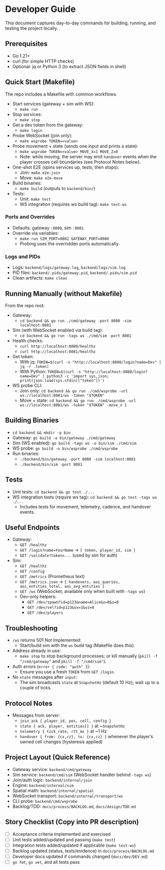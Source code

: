 # Developer Guide

This document captures day-to-day commands for building, running, and testing the project locally.

## Prerequisites
- Go 1.21+
- curl (for simple HTTP checks)
- Optional: jq or Python 3 (to extract JSON fields in shell)

## Quick Start (Makefile)
The repo includes a Makefile with common workflows.

- Start services (gateway + sim with WS):
  - `make run`
- Stop services:
  - `make stop`
- Get a dev token from the gateway:
  - `make login`
- Probe WebSocket (join only):
  - `make wsprobe TOKEN=<value>`
- Probe movement + state (sends one input and prints a state):
  - `make wsprobe TOKEN=<value> MOVE_X=1 MOVE_Z=0`
  - Note: while moving, the server may emit `handover` events when the player crosses cell boundaries (see Protocol Notes below).
- One-shot E2E (spins services up, tests, then stops):
  - Join: `make e2e-join`
  - Move: `make e2e-move`
- Build binaries:
  - `make build` (outputs to `backend/bin/`)
- Tests:
  - Unit: `make test`
  - WS integration (requires ws build tag): `make test-ws`

### Ports and Overrides
- Defaults: gateway `:8080`, sim `:8081`
- Override via variables:
  - `make run SIM_PORT=8082 GATEWAY_PORT=8080`
  - Probing uses the overridden ports automatically.

### Logs and PIDs
- Logs: `backend/logs/gateway.log`, `backend/logs/sim.log`
- PID files: `backend/.pids/gateway.pid`, `backend/.pids/sim.pid`
- Clean artifacts: `make clean`

## Running Manually (without Makefile)
From the repo root:

- Gateway:
  - `cd backend && go run ./cmd/gateway -port 8080 -sim localhost:8081`
- Sim (with WebSocket enabled via build tag):
  - `cd backend && go run -tags ws ./cmd/sim -port 8081`
- Health checks:
  - `curl http://localhost:8080/healthz`
  - `curl http://localhost:8081/healthz`
- Get token:
  - With jq: `TOKEN=$(curl -s "http://localhost:8080/login?name=Dev" | jq -r .token)`
  - With Python: `TOKEN=$(curl -s "http://localhost:8080/login?name=Dev" | python3 -c 'import sys,json; print(json.load(sys.stdin)["token"])')`
- WS probe CLI:
  - Join only: `cd backend && go run ./cmd/wsprobe -url ws://localhost:8081/ws -token "$TOKEN"`
  - Move + state: `cd backend && go run ./cmd/wsprobe -url ws://localhost:8081/ws -token "$TOKEN" -move_x 1`

## Building Binaries
- `cd backend && mkdir -p bin`
- Gateway: `go build -o bin/gateway ./cmd/gateway`
- Sim (WS enabled): `go build -tags ws -o bin/sim ./cmd/sim`
- WS probe: `go build -o bin/wsprobe ./cmd/wsprobe`
- Run binaries:
  - `./backend/bin/gateway -port 8080 -sim localhost:8081`
  - `./backend/bin/sim -port 8081`

## Tests
- Unit tests: `cd backend && go test ./...`
- WS integration tests (require ws tag): `cd backend && go test -tags ws ./...`
  - Includes tests for movement, telemetry, cadence, and handover events.

## Useful Endpoints
- Gateway:
  - `GET /healthz`
  - `GET /login?name=YourName` → `{ token, player_id, sim }`
  - `GET /validate?token=...` (used by sim for auth)
- Sim:
  - `GET /healthz`
  - `GET /config`
  - `GET /metrics` (Prometheus text)
  - `GET /metrics.json` → `{ handovers, aoi_queries, aoi_entities_total, aoi_avg_entities }`
  - `GET /ws` (WebSocket; available only when built with `-tags ws`)
  - Dev-only helpers:
    - `GET /dev/spawn?id=p123&name=Alice&x=0&z=0`
    - `GET /dev/vel?id=p123&vx=1&vz=0`
    - `GET /dev/players`

## Troubleshooting
- `/ws` returns 501 Not Implemented:
  - Start/build sim with the `ws` build tag (Makefile does this).
- Address already in use:
  - `make stop` to stop background processes; or kill manually (`pkill -f "/cmd/gateway"` and `pkill -f "/cmd/sim"`).
- Auth errors (`error { code: "auth" }`):
  - Ensure you use a fresh `TOKEN` from `GET /login`.
- No `state` messages after `input`:
  - The sim broadcasts `state` at `SnapshotHz` (default 10 Hz); wait up to a couple of ticks.

## Protocol Notes
- Messages from server:
  - `join_ack { player_id, pos, cell, config }`
  - `state { ack, player, entities[] }` at ~`SnapshotHz`
  - `telemetry { tick_rate, rtt_ms }` at ~1 Hz
  - `handover { from: {cx,cz}, to: {cx,cz} }` whenever the player’s owned cell changes (hysteresis applied)

## Project Layout (Quick Reference)
- Gateway service: `backend/cmd/gateway`
- Sim service: `backend/cmd/sim` (WebSocket handler behind `-tags ws`)
- Join/auth logic: `backend/internal/join`
- Engine: `backend/internal/sim`
- Spatial math: `backend/internal/spatial`
- WebSocket transport: `backend/internal/transport/ws`
- CLI probe: `backend/cmd/wsprobe`
- Backlog/TDD: `docs/process/BACKLOG.md`, `docs/design/TDD.md`

## Story Checklist (Copy into PR description)
- [ ] Acceptance criteria implemented and exercised
- [ ] Unit tests added/updated and passing (`make test`)
- [ ] Integration tests added/updated if applicable (`make test-ws`)
- [ ] Backlog updated (status, tests/evidence) in `docs/process/BACKLOG.md`
- [ ] Developer docs updated if commands changed (`docs/dev/DEV.md`)
- [ ] `go fmt`, `go vet`, and all tests pass
